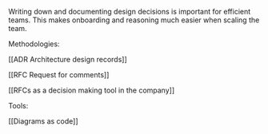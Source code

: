 Writing down and documenting design decisions is important for efficient teams. This makes onboarding and reasoning much easier when scaling the team.

Methodologies:

[[ADR Architecture design records]]

[[RFC Request for comments]]

[[RFCs as a decision making tool in the company]]

Tools:

[[Diagrams as code]]
